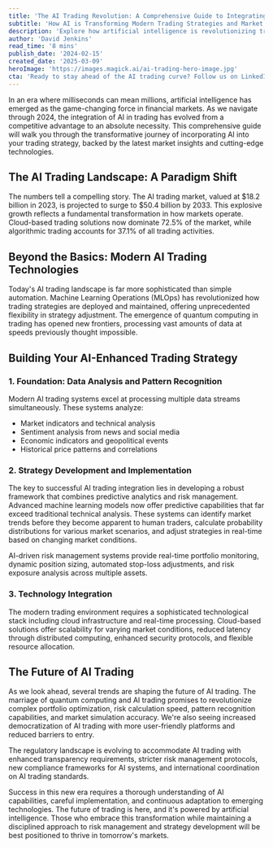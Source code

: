```yaml
---
title: 'The AI Trading Revolution: A Comprehensive Guide to Integrating Artificial Intelligence in Your Trading Strategy'
subtitle: 'How AI is Transforming Modern Trading Strategies and Market Analysis'
description: 'Explore how artificial intelligence is revolutionizing trading strategies in 2024. With the AI trading market projected to reach $50.4 billion by 2033, learn how to integrate advanced AI technologies into your trading approach, from predictive analytics to risk management systems.'
author: 'David Jenkins'
read_time: '8 mins'
publish_date: '2024-02-15'
created_date: '2025-03-09'
heroImage: 'https://images.magick.ai/ai-trading-hero-image.jpg'
cta: 'Ready to stay ahead of the AI trading curve? Follow us on LinkedIn for daily insights on the latest developments in AI-powered trading strategies and market analysis.'
---
```


In an era where milliseconds can mean millions, artificial intelligence has emerged as the game-changing force in financial markets. As we navigate through 2024, the integration of AI in trading has evolved from a competitive advantage to an absolute necessity. This comprehensive guide will walk you through the transformative journey of incorporating AI into your trading strategy, backed by the latest market insights and cutting-edge technologies.

## The AI Trading Landscape: A Paradigm Shift

The numbers tell a compelling story. The AI trading market, valued at $18.2 billion in 2023, is projected to surge to $50.4 billion by 2033. This explosive growth reflects a fundamental transformation in how markets operate. Cloud-based trading solutions now dominate 72.5% of the market, while algorithmic trading accounts for 37.1% of all trading activities.

## Beyond the Basics: Modern AI Trading Technologies

Today's AI trading landscape is far more sophisticated than simple automation. Machine Learning Operations (MLOps) has revolutionized how trading strategies are deployed and maintained, offering unprecedented flexibility in strategy adjustment. The emergence of quantum computing in trading has opened new frontiers, processing vast amounts of data at speeds previously thought impossible.

## Building Your AI-Enhanced Trading Strategy

### 1. Foundation: Data Analysis and Pattern Recognition

Modern AI trading systems excel at processing multiple data streams simultaneously. These systems analyze:
- Market indicators and technical analysis
- Sentiment analysis from news and social media
- Economic indicators and geopolitical events
- Historical price patterns and correlations

### 2. Strategy Development and Implementation

The key to successful AI trading integration lies in developing a robust framework that combines predictive analytics and risk management. Advanced machine learning models now offer predictive capabilities that far exceed traditional technical analysis. These systems can identify market trends before they become apparent to human traders, calculate probability distributions for various market scenarios, and adjust strategies in real-time based on changing market conditions.

AI-driven risk management systems provide real-time portfolio monitoring, dynamic position sizing, automated stop-loss adjustments, and risk exposure analysis across multiple assets.

### 3. Technology Integration

The modern trading environment requires a sophisticated technological stack including cloud infrastructure and real-time processing. Cloud-based solutions offer scalability for varying market conditions, reduced latency through distributed computing, enhanced security protocols, and flexible resource allocation.

## The Future of AI Trading

As we look ahead, several trends are shaping the future of AI trading. The marriage of quantum computing and AI trading promises to revolutionize complex portfolio optimization, risk calculation speed, pattern recognition capabilities, and market simulation accuracy. We're also seeing increased democratization of AI trading with more user-friendly platforms and reduced barriers to entry.

The regulatory landscape is evolving to accommodate AI trading with enhanced transparency requirements, stricter risk management protocols, new compliance frameworks for AI systems, and international coordination on AI trading standards.

Success in this new era requires a thorough understanding of AI capabilities, careful implementation, and continuous adaptation to emerging technologies. The future of trading is here, and it's powered by artificial intelligence. Those who embrace this transformation while maintaining a disciplined approach to risk management and strategy development will be best positioned to thrive in tomorrow's markets.